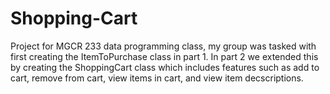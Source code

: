 # Shopping-Cart
Project for MGCR 233 data programming class, my group was tasked with first creating the ItemToPurchase class in part 1.
In part 2 we extended this by creating the ShoppingCart class which includes features such as add to cart, remove from cart, view items in cart, and view item decscriptions. 
